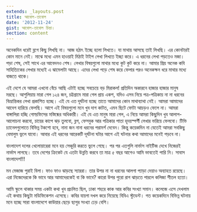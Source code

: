 ```yaml
---
extends: _layouts.post
title: আবোল-তাবোল
date: '2012-11-24'
gist: আবোল-তাবোল চিন্তা।
section: content
---
```


অনেকদিন ধরেই ব্লগে কিছু লিখছি না। আজ হঠাৎ ইচ্ছে হলো লিখতে। যা মাথায় আসছে তাই লিখছি। এর কোনটারই কোন মানে নেই। মাঝে মধ্যে এমন হাওয়াই মিঠাই টাইপ লেখা লিখতে ইচ্ছা করে। এ ধরনের লেখা পড়তেও মজা। পড়া শেষ, সেই সাথে এর আবেদনও শেষ। লেখার বিষয়গুলো মাথার মধ্যে কুট কুট করে না। আমার প্রিয় অনেক কবি সাহিত্যিকের লেখার মধ্যেই এ ঝামেলাটা আছে। এদের লেখা পড়ে শেষ করে ফেলার পরও অনেকক্ষন ধরে মাথার মধ্যে বাজতে থাকে।

এই দেশে যে আমরা এখনো বেঁচে আছি এটাই হচ্ছে সবচেয়ে বড় মিরাকল! প্রতিদিন অকারনে হাজার হাজার মানুষ মরছে। আশুলিয়ায় মারা গেল ১২৪ জন, চট্টগ্রামে মারা গেল প্রায় একশ, যদিও এসব নিয়ে পত্র-পত্রিকায় না না ধরনের বিভ্রান্তিকর লেখা প্রকাশিত হচ্ছে। এই যে এত দূর্ঘটনা হচ্ছে তাতে আমাদের কোন মাথাব্যাথা নেই। আমরা আমাদের আবেগ হারিয়ে ফেলছি। আগে এই বিষয়গুলো মনে খুব দাগ কাটত, এমন ছিটে ফোটা আচড়ও ফেলে না। আমরা বাঙ্গালিরা হচ্ছি গোল্ডফিসের মস্তিষ্কের অধিকারী। এই যে এত মানুষ মারা গেল, এ নিয়ে আমরা কিছুদিন খুব আলাপ-আলোচনা করবো, চায়ের কাপে ঝড় তুলবো, ব্লগ, ফেসবুক আর পত্রিকার পাতা হৃদয়স্পর্শী লেখার ভরিয়ে ফেলবো। টিভি চ্যানেলগুলোতে বিভিন্ন টকশো হবে, নানা জন নানা ধরনের পরামর্শ দেবেন। কিন্তু কয়েকদিন না যেতেই আমরা সবকিছু বেমালুম ভুলে যাবো। আবার এই ধরনের আরেকটি দূর্ঘটনা ঘটার আগে এই ঘটনার কথা আমাদের মনেই পড়বে না।

বাংলাদেশ দলের খেলোয়ারেরা মনে হয় সেঞ্চুরি করতে ভুলে গেছে। পর পর এতগুলি নার্ভাস নাইটিজ দেখে নিজেরই নার্ভাস লাগছে। তবে দেশের ক্রিকেট যে এতটা উন্নতি করবে তা মাত্র ৫ বছর আগেও আমি ভাবতেই পারি নি। সাবাস বাংলাদেশ!!!

মন মেজাজ পুরাই বিলা। ফাও ফাও ঝাড়ছে স্যাররা। তার উপর না না ধরনের আলগা প্যাড়া দেয়াও অব্যাহত রয়েছে। এরা নিজেদেরকে কি ভাবে আর আমাদেরকেই বা কি ভাবে? কারো উপর পুরো রাগ ঝাড়তে পারলে কলিজা শীতল হতো।

আমি স্কুলে থাকার সময় একটা কথা খুব প্রচলিত ছিল, ঢাকা শহরে কাক আর কবির সংখ্যা সমান। কলেজে এসে দেখলাম এই কথায় কিছুটা মডিফিকেশন এসেছে। কবির যায়গা দখল করে নিয়েছে বিবিএ স্টুডেন্ট। গত কয়েকদিনে বিভিন্ন ঘটনায় মনে হচ্ছে সারা বাংলাদেশে কাউয়ার ছেড়ে ছাগুর সংখ্যা ঢেড় বেশি।
